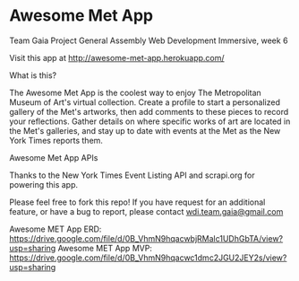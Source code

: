 # Awesome Met App
Team Gaia Project
General Assembly Web Development Immersive, week 6

Visit this app at http://awesome-met-app.herokuapp.com/

What is this?

The Awesome Met App is the coolest way to enjoy The Metropolitan Museum of Art's virtual collection. Create a profile to start a personalized gallery of the Met's artworks, then add comments to these pieces to record your reflections. Gather details on where specific works of art are located in the Met's galleries, and stay up to date with events at the Met as the New York Times reports them.

Awesome Met App APIs

Thanks to the New York Times Event Listing API and scrapi.org for powering this app.

Please feel free to fork this repo! If you have request for an additional feature, or have a bug to report, please contact wdi.team.gaia@gmail.com


Awesome MET App ERD: https://drive.google.com/file/d/0B_VhmN9hqacwbjRMalc1UDhGbTA/view?usp=sharing
Awesome MET App MVP: https://drive.google.com/file/d/0B_VhmN9hqacwc1dmc2JGU2JEY2s/view?usp=sharing



